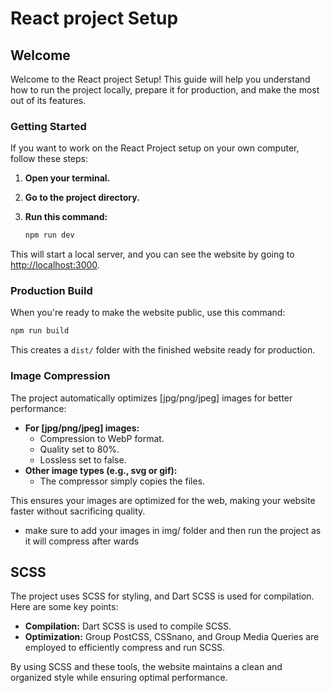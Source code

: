 # React project Setup

## Welcome

Welcome to the React project Setup! This guide will help you understand how to run the project locally, prepare it for production, and make the most out of its features.

### Getting Started

If you want to work on the React Project setup on your own computer, follow these steps:

1. **Open your terminal.**
2. **Go to the project directory.**
3. **Run this command:**

   ```bash
   npm run dev
   ```

This will start a local server, and you can see the website by going to [http://localhost:3000](http://localhost:3000).

### Production Build

When you're ready to make the website public, use this command:

```bash
npm run build
```

This creates a `dist/` folder with the finished website ready for production.

### Image Compression

The project automatically optimizes [jpg/png/jpeg] images for better performance:

- **For [jpg/png/jpeg] images:**
  - Compression to WebP format.
  - Quality set to 80%.
  - Lossless set to false.
- **Other image types (e.g., svg or gif):**
  - The compressor simply copies the files.

This ensures your images are optimized for the web, making your website faster without sacrificing quality.

- make sure to add your images in img/ folder and then run the project as it will compress after wards

## SCSS

The project uses SCSS for styling, and Dart SCSS is used for compilation. Here are some key points:

- **Compilation:** Dart SCSS is used to compile SCSS.
- **Optimization:** Group PostCSS, CSSnano, and Group Media Queries are employed to efficiently compress and run SCSS.

By using SCSS and these tools, the website maintains a clean and organized style while ensuring optimal performance.
